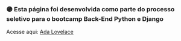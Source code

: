 ### 🟣 Esta página foi desenvolvida como parte do processo seletivo para o bootcamp Back-End Python e Django

Acesse aqui: [Ada Lovelace](https://kiota-rita.github.io/ada-lovelace-page/)


